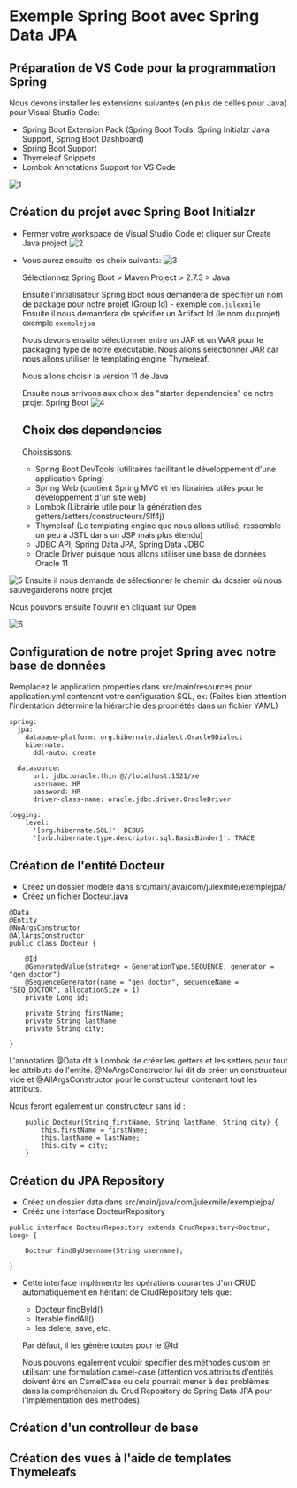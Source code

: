 # Exemple Spring Boot avec Spring Data JPA 

## Préparation de VS Code pour la programmation Spring

Nous devons installer les extensions suivantes (en plus de celles pour Java) pour Visual Studio Code: 
* Spring Boot Extension Pack (Spring Boot Tools, Spring Initialzr Java Support, Spring Boot Dashboard)
* Spring Boot Support
* Thymeleaf Snippets
* Lombok Annotations Support for VS Code

![1](https://user-images.githubusercontent.com/87398047/191582943-60718cca-81f0-44b6-a9a7-9ff37e17249a.png)

## Création du projet avec Spring Boot Initialzr

* Fermer votre workspace de Visual Studio Code et cliquer sur Create Java project
![2](https://user-images.githubusercontent.com/87398047/191583640-9268be03-f9ea-496e-aa04-0b93ca8a4e16.png)

* Vous aurez ensuite les choix suivants: ![3](https://user-images.githubusercontent.com/87398047/191583776-10dc1f9b-dbb1-4ddf-ae82-b9743bb91250.png)

  Sélectionnez Spring Boot > Maven Project > 2.7.3 > Java

  Ensuite l'initialisateur Spring Boot nous demandera de spécifier un nom de package pour notre projet (Group Id) - exemple `com.julexmile`
  Ensuite il nous demandera de spécifier un Artifact Id (le nom du projet) exemple `exemplejpa`

  Nous devons ensuite sélectionner entre un JAR et un WAR pour le packaging type de notre exécutable. Nous allons sélectionner JAR car nous allons utiliser le templating engine Thymeleaf.

  Nous allons choisir la version 11 de Java

  Ensuite nous arrivons aux choix des "starter dependencies" de notre projet Spring Boot
![4](https://user-images.githubusercontent.com/87398047/191583912-4831c84e-33f8-41b0-a026-ba46da4d2081.png)


  ## Choix des dependencies

  Choississons: 

  - Spring Boot DevTools (utilitaires facilitant le développement d'une application Spring)
  - Spring Web (contient Spring MVC et les librairies utiles pour le développement d'un site web)
  - Lombok (Librairie utile pour la génération des getters/setters/constructeurs/Slf4j)
  - Thymeleaf (Le templating engine que nous allons utilisé, ressemble un peu à JSTL dans un JSP mais plus étendu)
  - JDBC API, Spring Data JPA, Spring Data JDBC
  - Oracle Driver puisque nous allons utiliser une base de données Oracle 11


![5](https://user-images.githubusercontent.com/87398047/191583990-7c622032-8a22-4c7a-9809-e6f7c40e8623.png)
  Ensuite il nous demande de sélectionner le chemin du dossier où nous sauvegarderons notre projet

  Nous pouvons ensuite l'ouvrir en cliquant sur Open

![6](https://user-images.githubusercontent.com/87398047/191584094-a9f5df95-3f1e-4510-ad3e-8339d7c6ae5b.png) 


 ## Configuration de notre projet Spring avec notre base de données

 Remplacez le application.properties dans src/main/resources pour application.yml
 contenant votre configuration SQL, ex: (Faites bien attention l'indentation détermine la hiérarchie des propriétés dans un fichier YAML)

```
spring:
  jpa:
    database-platform: org.hibernate.dialect.Oracle9Dialect
    hibernate:
      ddl-auto: create

  datasource:
      url: jdbc:oracle:thin:@//localhost:1521/xe
      username: HR 
      password: HR 
      driver-class-name: oracle.jdbc.driver.OracleDriver

logging:
    level:
      '[org.hibernate.SQL]': DEBUG
      '[orb.hibernate.type.descriptor.sql.BasicBinder]': TRACE
```

## Création de l'entité Docteur

- Créez un dossier modèle dans src/main/java/com/julexmile/exemplejpa/
- Créez un fichier Docteur.java

```
@Data
@Entity
@NoArgsConstructor
@AllArgsConstructor
public class Docteur {

    @Id
    @GeneratedValue(strategy = GenerationType.SEQUENCE, generator = "gen_doctor")
    @SequenceGenerator(name = "gen_doctor", sequenceName = "SEQ_DOCTOR", allocationSize = 1)
    private Long id;

    private String firstName;
    private String lastName;
    private String city;
    
}
```

L'annotation @Data dit à Lombok de créer les getters et les setters pour tout les attributs de l'entité.
@NoArgsConstructor lui dit de créer un constructeur vide et @AllArgsConstructor pour le constructeur contenant tout les attributs.

Nous feront également un constructeur sans id :

```
    public Docteur(String firstName, String lastName, String city) {
        this.firstName = firstName;
        this.lastName = lastName;
        this.city = city;
    }
```

## Création du JPA Repository

- Créez un dossier data dans src/main/java/com/julexmile/exemplejpa/
- Crééz une interface DocteurRepository

```
public interface DocteurRepository extends CrudRepository<Docteur, Long> {

    Docteur findByUsername(String username);
    
}
```

- Cette interface implémente les opérations courantes d'un CRUD automatiquement en héritant de CrudRepository tels que:

	* Docteur findById()
	* Iterable<Docteur> findAll()
	* les delete, save, etc.

	Par défaut, il les génère toutes pour le @Id 

	Nous pouvons également vouloir spécifier des méthodes custom en utilisant une formulation camel-case (attention vos attributs
	d'entités doivent être en CamelCase ou cela pourrait mener à des problèmes dans la compréhension du Crud Repository de Spring Data JPA pour
	l'implémentation des méthodes). 

## Création d'un controlleur de base




## Création des vues à l'aide de templates Thymeleafs




